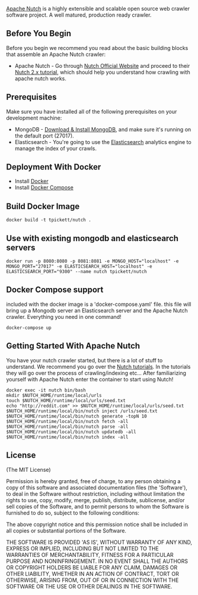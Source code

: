 [Apache Nutch](http://nutch.apache.org/) is a highly extensible and scalable open source web crawler software project. A well matured, production ready crawler.

## Before You Begin
Before you begin we recommend you read about the basic building blocks that assemble an Apache Nutch crawler:
* Apache Nutch - Go through [Nutch Official Website](http://nutch.apache.org/) and proceed to their [Nutch 2.x tutorial](http://wiki.apache.org/nutch/Nutch2Tutorial), which should help you understand how crawling with apache nutch works.

## Prerequisites
Make sure you have installed all of the following prerequisites on your development machine:
* MongoDB - [Download & Install MongoDB](http://www.mongodb.org/downloads), and make sure it's running on the default port (27017).
* Elasticsearch - You're going to use the [Elasticsearch](https://www.elastic.co/) analytics engine to manage the index of your crawls.


## Deployment With Docker
* Install [Docker](http://www.docker.com/)
* Install [Docker Compose](https://docs.docker.com/compose/install)

## Build Docker Image
```
docker build -t tpickett/nutch .
```

## Use with existing mongodb and elasticsearch servers
```
docker run -p 8080:8080 -p 8081:8081 -e MONGO_HOST="localhost" -e MONGO_PORT="27017" -e ELASTICSEARCH_HOST="localhost" -e ELASTICSEARCH_PORT="9300" --name nutch tpickett/nutch
```

## Docker Compose support
included with the docker image is a 'docker-compose.yaml' file. this file will bring up a Mongodb server an Elasticsearch server and the Apache Nutch crawler. Everything you need in one command!
```
docker-compose up
```

## Getting Started With Apache Nutch
You have your nutch crawler started, but there is a lot of stuff to understand. We recommend you go over the [Nutch tutorials](http://wiki.apache.org/nutch/#Tutorials).
In the tutorials they will go over the process of crawling/indexing etc... After familiarizing yourself with Apache Nutch enter the container to start using Nutch!
```
docker exec -it nutch bin/bash
mkdir $NUTCH_HOME/runtime/local/urls
touch $NUTCH_HOME/runtime/local/urls/seed.txt
echo "http://reddit.com" >> $NUTCH_HOME/runtime/local/urls/seed.txt
$NUTCH_HOME/runtime/local/bin/nutch inject /urls/seed.txt
$NUTCH_HOME/runtime/local/bin/nutch generate -topN 10
$NUTCH_HOME/runtime/local/bin/nutch fetch -all
$NUTCH_HOME/runtime/local/bin/nutch parse -all
$NUTCH_HOME/runtime/local/bin/nutch updatedb -all
$NUTCH_HOME/runtime/local/bin/nutch index -all
```

## License
(The MIT License)

Permission is hereby granted, free of charge, to any person obtaining
a copy of this software and associated documentation files (the
'Software'), to deal in the Software without restriction, including
without limitation the rights to use, copy, modify, merge, publish,
distribute, sublicense, and/or sell copies of the Software, and to
permit persons to whom the Software is furnished to do so, subject to
the following conditions:

The above copyright notice and this permission notice shall be
included in all copies or substantial portions of the Software.

THE SOFTWARE IS PROVIDED 'AS IS', WITHOUT WARRANTY OF ANY KIND,
EXPRESS OR IMPLIED, INCLUDING BUT NOT LIMITED TO THE WARRANTIES OF
MERCHANTABILITY, FITNESS FOR A PARTICULAR PURPOSE AND NONINFRINGEMENT.
IN NO EVENT SHALL THE AUTHORS OR COPYRIGHT HOLDERS BE LIABLE FOR ANY
CLAIM, DAMAGES OR OTHER LIABILITY, WHETHER IN AN ACTION OF CONTRACT,
TORT OR OTHERWISE, ARISING FROM, OUT OF OR IN CONNECTION WITH THE
SOFTWARE OR THE USE OR OTHER DEALINGS IN THE SOFTWARE.